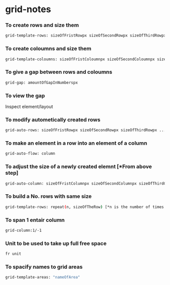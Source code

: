 # grid-notes
### To create rows and size them
```bash
grid-template-rows: sizeOfFristRowpx sizeOfSecondRowpx sizeOfThirdRowpx ...
```

### To create coloumns and size them
```bash
grid-template-coloumns: sizeOfFristColoumnpx sizeOfSecondColoumnpx sizeOfThirdColoumnpx ...
```

### To give a gap between rows and coloumns
```bash
grid-gap: amountOfGapInNumberspx
```

### To view the gap
Inspect element/layout

### To modify autometically created rows
```bash
grid-auto-rows: sizeOfFristRowpx sizeOfSecondRowpx sizeOfThirdRowpx ...
```

### To make an element in a row into an element of a column
```bash
grid-auto-flow: column
```

### To adjust the size of a newly created elemnt [*From above step]
```bash
grid-auto-column: sizeOfFristColumnpx sizeOfSecondColumnpx sizeOfThirdColumnpx ...
```

### To build a No. rows with same size
```bash
grid-template-rows: repeat(n, sizeOfTheRow) [*n is the number of times you want to repeat the column]
```
### To span 1 entair column
```bash
grid-column:1/-1
```

### Unit to be used to take up full free space
```bash
fr unit
```

### To spacify names to grid areas
```bash
grid-template-areas: "nameOfArea"
```

### 
